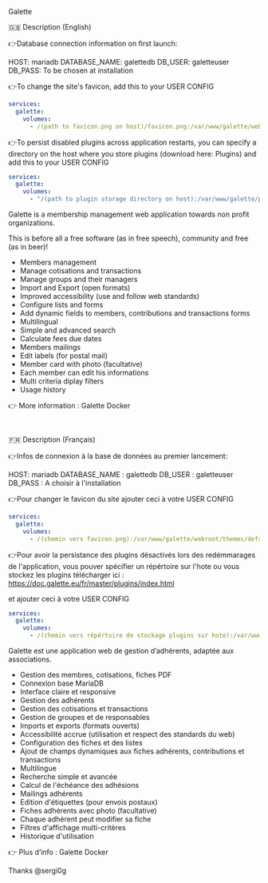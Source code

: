Galette



🇬🇧 Description (English)

👉Database connection information on first launch:

HOST: mariadb
DATABASE\_NAME: galettedb
DB\_USER: galetteuser
DB\_PASS: To be chosen at installation

👉To change the site's favicon, add this to your USER CONFIG

```yaml
services:
  galette:
    volumes:
      - /(path to favicon.png on host)/favicon.png:/var/www/galette/webroot/themes/default/images/favicon.png
```

👉To persist disabled plugins across application restarts, you can specify a directory on the host where you store plugins (download here: Plugins) and add this to your USER CONFIG

```yaml
services:
  galette:
    volumes:
      - "/(path to plugin storage directory on host):/var/www/galette/plugins"
```

Galette is a membership management web application towards non profit organizations.

This is before all a free software (as in free speech), community and free (as in beer)!

* Members management
* Manage cotisations and transactions
* Manage groups and their managers
* Import and Export (open formats)
* Improved accessibility (use and follow web standards)
* Configure lists and forms
* Add dynamic fields to members, contributions and transactions forms
* Multilingual
* Simple and advanced search
* Calculate fees due dates
* Members mailings
* Edit labels (for postal mail)
* Member card with photo (facultative)
* Each member can edit his informations
* Multi criteria diplay filters
* Usage history

👉  More information : Galette Docker

 

🇫🇷 Description (Français)

👉Infos de connexion à la base de données au premier lancement:

HOST: mariadb
DATABASE\_NAME : galettedb
DB\_USER : galetteuser
DB\_PASS : A choisir à l'installation

👉Pour changer le favicon du site ajouter ceci à votre USER CONFIG

```yaml
services:
  galette:
    volumes:
      - /(chemin vers favicon.png):/var/www/galette/webroot/themes/default/images/favicon.png
```

👉Pour avoir la persistance des plugins désactivés lors des redémmarages de l'application, vous pouver spécifier un répértoire sur l'hote ou vous stockez les plugins télécharger ici : https://doc.galette.eu/fr/master/plugins/index.html

et ajouter ceci à votre USER CONFIG

```yaml
services:
  galette:
    volumes:
      - /(chemin vers répértoire de stockage plugins sur hote):/var/www/galette/plugins
```

Galette est une application web de gestion d’adhérents, adaptée aux associations.

* Gestion des membres, cotisations, fiches PDF
* Connexion base MariaDB
* Interface claire et responsive
* Gestion des adhérents
* Gestion des cotisations et transactions
* Gestion de groupes et de responsables
* Imports et exports (formats ouverts)
* Accessibilité accrue (utilisation et respect des standards du web)
* Configuration des fiches et des listes
* Ajout de champs dynamiques aux fiches adhérents, contributions et transactions
* Multilingue
* Recherche simple et avancée
* Calcul de l'échéance des adhésions
* Mailings adhérents
* Edition d'étiquettes (pour envois postaux)
* Fiches adhérents avec photo (facultative)
* Chaque adhérent peut modifier sa fiche
* Filtres d'affichage multi-critères
* Historique d'utilisation

👉 Plus d’info : Galette Docker


Thanks @sergi0g

